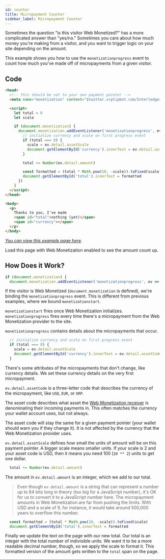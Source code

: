 ```yaml
---
id: counter
title: Micropayment Counter
sidebar_label: Micropayment Counter
---
```


Sometimes the question "is this visitor Web Monetized?" has a more complicated
answer than "yes/no." Sometimes you care about how much money you're making
from a visitor, and you want to trigger logic on your site depending on the
amount.

This example shows you how to use the `monetizationprogress` event to count how
much you've made off of micropayments from a given visitor.

## Code

```html
<head>
  <!-- this should be set to your own payment pointer -->
  <meta name="monetization" content="$twitter.xrptipbot.com/Interledger">

  <script>
    let total = 0
    let scale

    if (document.monetization) {
      document.monetization.addEventListener('monetizationprogress', ev => {
        // initialize currency and scale on first progress event
        if (total === 0) {
          scale = ev.detail.assetScale
          document.getElementById('currency').innerText = ev.detail.assetCode
        }

        total += Number(ev.detail.amount)

        const formatted = (total * Math.pow(10, -scale)).toFixed(scale)
        document.getElementById('total').innerText = formatted
      })
    }
  </script>
</head>

<body>
  <p>
    Thanks to you, I've made
    <span id="total">nothing (yet)</span>
    <span id="currency"></span>
  </p>
</body>
```

[_You can view this example page here_](/examples/counter.html).

Load this page with Web Monetization enabled to see the amount count up.

## How Does it Work?

```js
if (document.monetization) {
  document.monetization.addEventListener('monetizationprogress', ev => {
```

If the visitor is Web Monetized (`document.monetization` is defined), we're
binding the `monetizationprogress` event. This is different from previous
examples, where we bound `monetizationstart`.

`monetizationstart` fires once Web Monetization initializes.
`monetizationprogress` fires every time there's a micropayment from the Web
Monetization provider to the site.

`monetizationprogress` contains details about the micropayments that occur.

```js
  // initialize currency and scale on first progress event
  if (total === 0) {
    scale = ev.detail.assetScale
    document.getElementById('currency').innerText = ev.detail.assetCode
  }
```

There's some attributes of the micropayments that don't change, like currency
details. We set these currency details on the very first micropayment.

`ev.detail.assetCode` is a three-letter code that describes the currency of the micropayment,
like `USD`, `EUR`, or `XRP`.

The asset code describes what asset the [Web Monetization
receiver](http://localhost:3000/docs/glossary#web-monetization-receiver) is
denominating their incoming payments in. This often matches the currency your
wallet account uses, but not always.

The asset code will stay the same for a given payment pointer (your wallet
should warn you if they change it). It is not affected by the currency that the
Web Monetization provider uses.

`ev.detail.assetScale` defines how small the units of amount will be on this payment pointer.
A bigger scale means smaller units. If your scale is 2 and your asset code is USD, then it means
you need 100 (`10 ** 2`) units to get one dollar.


```js
  total += Number(ev.detail.amount)
```

The amount in `ev.detail.amount` is an integer, which we add to our total.

> Even though `ev.detail.amount` is a string that can represent a number up to
> 64 bits long in theory (too big for a JavaScript number), it's OK for us to
> convert it to a JavaScript number here. The micropayment amounts in Web
> Monetization are far from pushing the limits.  With USD and a scale of 9, for
> instance, it would take around 500,000 years to overflow this number.

```js
  const formatted = (total * Math.pow(10, -scale)).toFixed(scale)
  document.getElementById('total').innerText = formatted
```

Finally we update the text on the page with our new total. Our total is an
integer with the total number of indivisible units. We want it to be a more
readable decimal number, though, so we apply the scale to format it. This
formatted version of the amount gets written to the `total` span on the page.
